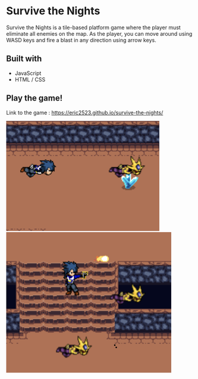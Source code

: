 # Survive the Nights 

Survive the Nights is a tile-based platform game where the player must eliminate all enemies on the map. As the player, you can move around using WASD keys and fire a blast in any direction using arrow keys. 

## Built with 

* JavaScript
* HTML / CSS 

## Play the game!  

Link to the game : https://eric2523.github.io/survive-the-nights/

![demo-img-1](https://github.com/eric2523/survive-the-nights/blob/main/demo/splash-1.png)
![demo-img-2](https://github.com/eric2523/survive-the-nights/blob/main/demo/splash-2.png)
